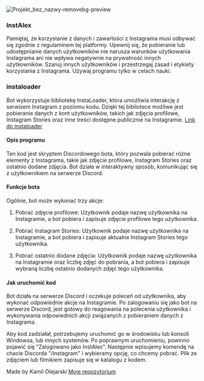 

![Projekt_bez_nazwy-removebg-preview](https://github.com/KamilOlejarski/InstAlex/assets/126654760/da4f7fda-a8f0-4e77-b449-f4b77ad76fd5)


### **InstAlex**

Pamiętaj, że korzystanie z danych i zawartości z Instagrama musi odbywać się zgodnie z regulaminem tej platformy. Upewnij się, że pobieranie lub udostępnianie danych użytkowników nie narusza warunków użytkowania Instagrama ani nie wpływa negatywnie na prywatność innych użytkowników. Szanuj innych użytkowników i przestrzegaj zasad i etykiety korzystania z Instagrama. Używaj programu tylko w celach nauki.

### **instaloader** 

Bot wykorzystuje bibliotekę InstaLoader, która umożliwia interakcję z serwisem Instagram z poziomu kodu. Dzięki tej bibliotece możliwe jest pobieranie danych z kont użytkowników, takich jak zdjęcia profilowe, Instagram Stories oraz inne treści dostępne publicznie na Instagramie.
[Link do instaloader](https://github.com/instaloader/instaloader)

#### **Opis programu**

Ten kod jest skryptem Discordowego bota, który pozwala pobierać różne elementy z Instagrama, takie jak zdjęcie profilowe, Instagram Stories oraz ostatnio dodane zdjęcia. Bot działa w interaktywny sposób, komunikując się z użytkownikiem na serwerze Discord.

#### **Funkcje bota**

Ogólnie, bot może wykonać trzy akcje:

1. Pobrać zdjęcie profilowe: Użytkownik podaje nazwę użytkownika na Instagramie, a bot pobiera i zapisuje zdjęcie profilowe tego użytkownika.

2. Pobrać Instagram Stories: Użytkownik podaje nazwę użytkownika na Instagramie, a bot pobiera i zapisuje aktualne Instagram Stories tego użytkownika.

3. Pobrać ostatnio dodane zdjęcia: Użytkownik podaje nazwę użytkownika na Instagramie oraz liczbę zdjęć do pobrania, a bot pobiera i zapisuje wybraną liczbę ostatnio dodanych zdjęć tego użytkownika.

#### **Jak uruchomić kod**

Bot działa na serwerze Discord i oczekuje poleceń od użytkownika, aby wykonać odpowiednie akcje na Instagramie. Po zalogowaniu się jako bot na serwerze Discord, jest gotowy do reagowania na polecenia użytkownika i wykonywania odpowiednich akcji związanych z pobieraniem danych z Instagrama.

Aby kod zadziałał, potrzebujemy uruchomić go w środowisku lub konsoli Windowsa, lub innych systemów. Po poprawnym uruchomieniu, powinno pojawić się "Zalogowano jako InstAlex". Następnie wpisujemy komendę na chacie Discorda "/instagram" i wybieramy opcję, co chcemy pobrać. Plik ze zdjęciem lub filmikiem zapisuje się w katalogu z kodem.



Made by Kamil Olejarski 
[Moje repozytorium](https://github.com/KamilOlejarski?tab=repositories)
